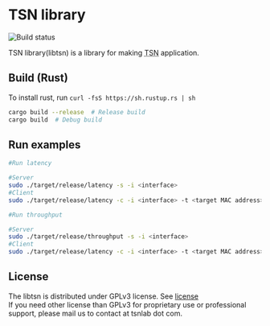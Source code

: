 # TSN library

![Build status](https://github.com/tsnlab/libtsn/actions/workflows/build.yml/badge.svg)

TSN library(libtsn) is a library for making <abbr title="Time Sensitive Networking">TSN</abbr> application.


## Build (Rust)

To install rust, run `curl -fsS https://sh.rustup.rs | sh`

```sh
cargo build --release  # Release build
cargo build  # Debug build
```

## Run examples

```sh
#Run latency

#Server
sudo ./target/release/latency -s -i <interface>
#Client
sudo ./target/release/latency -c -i <interface> -t <target MAC address>
```

```sh
#Run throughput

#Server
sudo ./target/release/throughput -s -i <interface>
#Client
sudo ./target/release/latency -c -i <interface> -t <target MAC address>
```

## License

The libtsn is distributed under GPLv3 license. See [license](./LICENSE)  
If you need other license than GPLv3 for proprietary use or professional support, please mail us to contact at tsnlab dot com.
